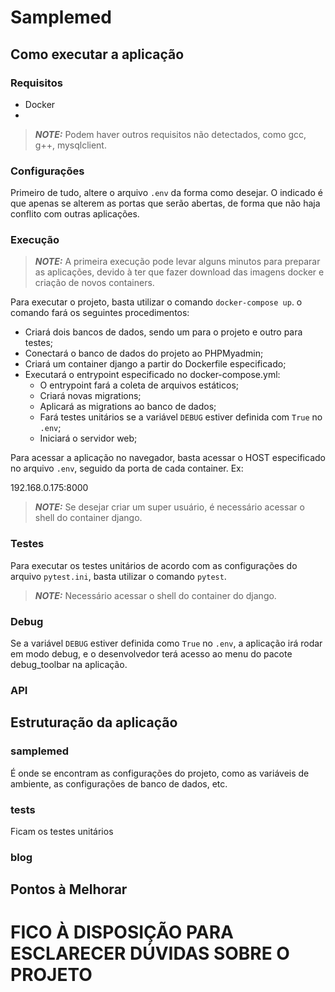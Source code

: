 # **Samplemed**
## **Como executar a aplicação**
### **Requisitos**

* Docker
* 

> **_NOTE:_**  Podem haver outros requisitos não detectados, como gcc, g++, mysqlclient.

### **Configurações**

Primeiro de tudo, altere o arquivo `.env` da forma como desejar. O indicado é que apenas se alterem as portas que serão abertas, de forma que não haja conflito com outras aplicações.

### **Execução**

> **_NOTE:_**  A primeira execução pode levar alguns minutos para preparar as aplicações, devido à ter que fazer download das imagens docker e criação de novos containers.

Para executar o projeto, basta utilizar o comando `docker-compose up`.
o comando fará os seguintes procedimentos:

* Criará dois bancos de dados, sendo um para o projeto e outro para testes;
* Conectará o banco de dados do projeto ao PHPMyadmin;
* Criará um container django a partir do Dockerfile especificado;
* Executará o entrypoint especificado no docker-compose.yml:
  * O entrypoint fará a coleta de arquivos estáticos;
  * Criará novas migrations;
  * Aplicará as migrations ao banco de dados;
  * Fará testes unitários se a variável `DEBUG` estiver definida com `True` no `.env`;
  * Iniciará o servidor web;


Para acessar a aplicação no navegador, basta acessar o HOST especificado no arquivo `.env`, seguido da porta de cada container. Ex:

192.168.0.175:8000

<!-- TODO: Explicar commo acessar o shell do container -->
> **_NOTE:_**  Se desejar criar um super usuário, é necessário acessar o shell do container django.

### **Testes**

Para executar os testes unitários de acordo com as configurações do arquivo `pytest.ini`, basta utilizar o comando `pytest`.

> **_NOTE:_**  Necessário acessar o shell do container do django.


### **Debug**

Se a variável `DEBUG` estiver definida como `True` no `.env`, a aplicação irá rodar em modo debug, e o desenvolvedor terá acesso ao menu do pacote debug_toolbar na aplicação.


### **API**

<!-- Todos os endpoints da aplicação estão disponíveis na rota `api/`.

* api/quiz/
* api/question/
* api/answer/
* api/user/
* api/ranking/ -->


## **Estruturação da aplicação**
### **samplemed**

É onde se encontram as configurações do projeto, como as variáveis de ambiente, as configurações de banco de dados, etc.

### **tests**

Ficam os testes unitários

### **blog**

<!-- Onde ficam as regras do jogo, as models e as apis do projeto. -->


## **Pontos à Melhorar**

<!-- * O código para atribuir permissões para os jogadores gerou redundâncias desnecessárias no viewset;
* O mecanismo de atribuição de senhas de usuário só pode ser feito através de terminal ou menu admin (Porque o django faz encryptação da senha. Podem haver outras formas de se fazer isso);
* Como requisitado no escopo do projeto, a aplicação não está retornando perguntas aleatórias;
* Testes parecem não estar acessando banco de testes por algum raio de motivo;
* Poderiam ser feitos mais testes unitários para a aplicação.
* O relacionamento das models poderia ser melhor estruturado.
* A `correct_answer` é definida antes de haver qualquer resposta salva. -->


# FICO À DISPOSIÇÃO PARA ESCLARECER DÚVIDAS SOBRE O PROJETO